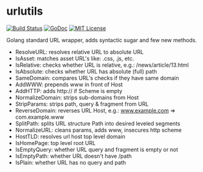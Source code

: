 urlutils
========

[![Build Status](https://travis-ci.org/linkosmos/urlutils.svg?branch=master)](https://travis-ci.org/linkosmos/urlutils)
[![GoDoc](http://godoc.org/github.com/linkosmos/urlutils?status.svg)](http://godoc.org/github.com/linkosmos/urlutils)
[![MIT License](http://img.shields.io/badge/license-MIT-blue.svg)](http://opensource.org/licenses/MIT)

Golang standard URL wrapper, adds syntactic sugar and few new methods.


- ResolveURL: resolves relative URL to absolute URL
- IsAsset: matches asset URL's like: .css, .js, etc.
- IsRelative: checks whether URL is relative, e.g.: /news/article/13.html
- IsAbsolute: checks whether URL has absolute (full) path
- SameDomain: compares URL's checks if they have same domain
- AddWWW: prepends www in front of Host
- AddHTTP: adds http:// if Scheme is empty
- NormalizeDomain: strips sub-domains from Host
- StripParams: strips path, query & fragment from URL
- ReverseDomain: reverses URL Host, e.g.: www.example.com => com.example.www
- SplitPath: splits URL structure Path into desired leveled segments
- NormalizeURL: cleans params, adds www, insecures http scheme
- HostTLD: resolves url host top level domain
- IsHomePage: top level root URL
- IsEmptyQuery: whether URL query and fragment is empty or not
- IsEmptyPath: whether URL doesn't have /path
- IsPlain: whether URL has no query and path
